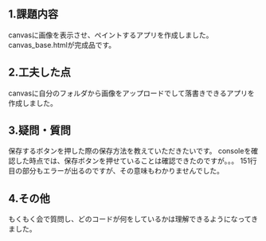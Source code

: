 ## 1.課題内容
canvasに画像を表示させ、ペイントするアプリを作成しました。
canvas_base.htmlが完成品です。

## 2.工夫した点
canvasに自分のフォルダから画像をアップロードでして落書きできるアプリを作成しました。

## 3.疑問・質問
保存するボタンを押した際の保存方法を教えていただきたいです。
consoleを確認した時点では、保存ボタンを押せていることは確認できたのですが。。。
151行目の部分もエラーが出るのですが、その意味もわかりませんでした。

## 4.その他
もくもく会で質問し、どのコードが何をしているかは理解できるようになってきました。